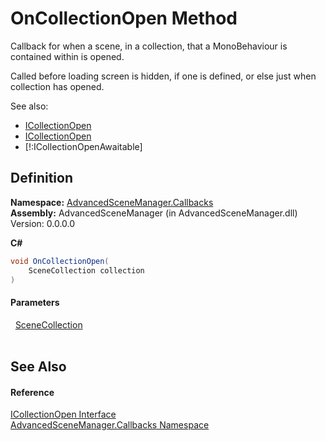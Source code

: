 # OnCollectionOpen Method



Callback for when a scene, in a collection, that a MonoBehaviour is contained within is opened.

Called before loading screen is hidden, if one is defined, or else just when collection has opened.
  
  
 See also: <ul><li><a href="T_AdvancedSceneManager_Callbacks_ICollectionOpen">ICollectionOpen</a></li><li><a href="T_AdvancedSceneManager_Callbacks_ICollectionOpen">ICollectionOpen</a></li><li>[!:ICollectionOpenAwaitable]</li></ul>





## Definition
**Namespace:** <a href="N_AdvancedSceneManager_Callbacks">AdvancedSceneManager.Callbacks</a>  
**Assembly:** AdvancedSceneManager (in AdvancedSceneManager.dll) Version: 0.0.0.0

**C#**
``` C#
void OnCollectionOpen(
	SceneCollection collection
)
```



#### Parameters
<dl><dt>  <a href="T_AdvancedSceneManager_Models_SceneCollection">SceneCollection</a></dt><dd> </dd></dl>

## See Also


#### Reference
<a href="T_AdvancedSceneManager_Callbacks_ICollectionOpen">ICollectionOpen Interface</a>  
<a href="N_AdvancedSceneManager_Callbacks">AdvancedSceneManager.Callbacks Namespace</a>  
